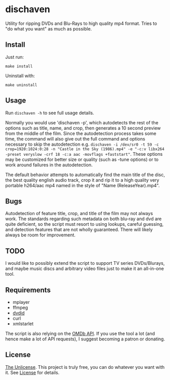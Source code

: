 dischaven
=========
Utility for ripping DVDs and Blu-Rays to high quality mp4 format.
Tries to "do what you want" as much as possible.

Install
-------
Just run:
```
make install
```

Uninstall with:
```
make uninstall
```

Usage
-----
Run `dischaven -h` to see full usage details.

Normally you would use 'dischaven -p', which autodetects the rest of the options such as title, name, and crop, then generates a 10 second preview from the middle of the film.
Since the autodetection process takes some time, the command will also give out the full command and options necessary to skip the autodetection e.g. `dischaven -i /dev/sr0 -t 59 -c crop=1920:1024:0:28 -n "Castle in the Sky (1986).mp4" -e "-c:v libx264 -preset veryslow -crf 18 -c:a aac -movflags +faststart"`.
These options may be customized for better size or quality (such as -tune options) or to work around failures in the autodetection.

The default behavior attempts to automatically find the main title of the disc, the best quality english audio track, crop it and rip it to a high quality very portable h264/aac mp4 named in the style of "Name (ReleaseYear).mp4".

Bugs
----
Autodetection of feature title, crop, and title of the film may not always work. The standards regarding such metadata on both blu-ray and dvd are quite deficient, so the script must resort to using lookups, careful guessing, and detection features that are not wholly guaranteed. There will likely always be room for improvement.

TODO
----
I would like to possibly extend the script to support TV series DVDs/Blurays, and maybe music discs and arbitrary video files just to make it an all-in-one tool.

Requirements
------------
* mplayer
* ffmpeg
* [dvdid](http://dvdid.cjkey.org.uk/)
* curl
* xmlstarlet

The script is also relying on the [OMDb API](http://www.omdbapi.com/). If you use the tool a lot (and hence make a lot of API requests), I suggest becoming a patron or donating.

License
-------
[The Unlicense](http://unlicense.org/). This project is truly free, you can do whatever you want with it.
See [License](LICENSE.md) for details.